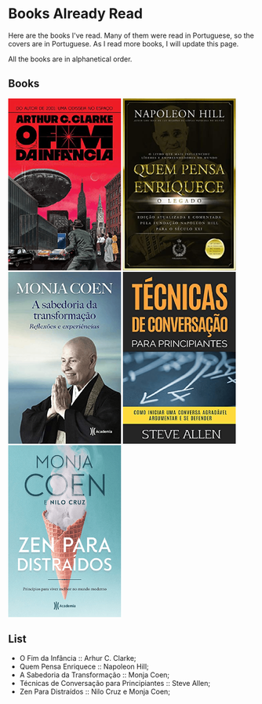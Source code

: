 # Books Already Read

Here are the books I've read. Many of them were read in Portuguese, so the covers are in Portuguese. As I read more books, I will update this page.

All the books are in alphanetical order.

## Books
![O Fim da Infância](covers/Fim-Da-Infancia.png)
![Quem Pensa Enriquece](covers/Quem-Pensa-Enriquece.png)
![A Sabedoria da Transformação](covers/Sabedoria-Da-Transformacao.png)
![Técnicas de Conversação para Principiantes](covers/Tecnicas-Conversacao-Para-Principiantes.png)
![Zen para Distraídos](covers/Zen-Para-Distraidos.png)

## List
- O Fim da Infância :: Arhur C. Clarke;
- Quem Pensa Enriquece :: Napoleon Hill;
- A Sabedoria da Transformação :: Monja Coen;
- Técnicas de Conversação para Principiantes :: Steve Allen;
- Zen Para Distraídos :: Nilo Cruz e Monja Coen;